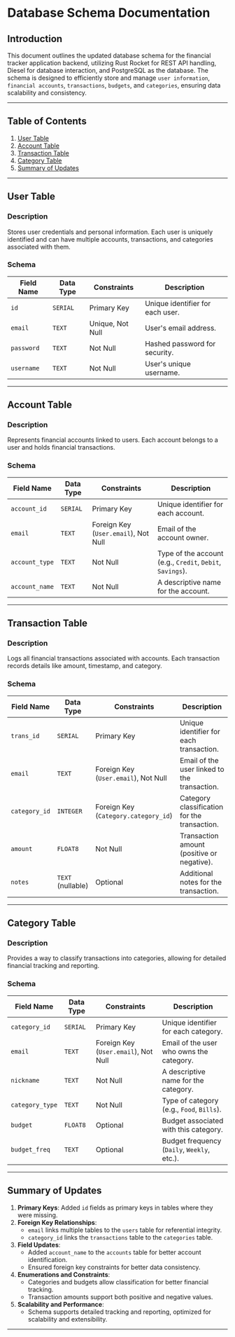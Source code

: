 # Database Schema Documentation

## Introduction

This document outlines the updated database schema for the financial tracker application backend, utilizing Rust Rocket for REST API handling, Diesel for database interaction, and PostgreSQL as the database. The schema is designed to efficiently store and manage `user information`, `financial accounts`, `transactions`, `budgets`, and `categories`, ensuring data scalability and consistency.

---

## Table of Contents

1. [User Table](#user-table)
2. [Account Table](#account-table)
3. [Transaction Table](#transaction-table)
4. [Category Table](#category-table)
5. [Summary of Updates](#summary-of-updates)

---

## User Table

### Description

Stores user credentials and personal information. Each user is uniquely identified and can have multiple accounts, transactions, and categories associated with them.

### Schema

| Field Name  | Data Type         | Constraints       | Description                              |
|-------------|-------------------|-------------------|------------------------------------------|
| `id`        | `SERIAL`          | Primary Key       | Unique identifier for each user.         |
| `email`     | `TEXT`            | Unique, Not Null  | User's email address.                    |
| `password`  | `TEXT`            | Not Null          | Hashed password for security.            |
| `username`  | `TEXT`            | Not Null          | User's unique username.                  |

---

## Account Table

### Description

Represents financial accounts linked to users. Each account belongs to a user and holds financial transactions.

### Schema

| Field Name      | Data Type         | Constraints                         | Description                              |
|-----------------|-------------------|-------------------------------------|------------------------------------------|
| `account_id`    | `SERIAL`          | Primary Key                         | Unique identifier for each account.      |
| `email`         | `TEXT`            | Foreign Key (`User.email`), Not Null | Email of the account owner.              |
| `account_type`  | `TEXT`            | Not Null                            | Type of the account (e.g., `Credit`, `Debit`, `Savings`). |
| `account_name`  | `TEXT`            | Not Null                            | A descriptive name for the account.      |

---

## Transaction Table

### Description

Logs all financial transactions associated with accounts. Each transaction records details like amount, timestamp, and category.

### Schema

| Field Name    | Data Type         | Constraints                         | Description                              |
|---------------|-------------------|-------------------------------------|------------------------------------------|
| `trans_id`    | `SERIAL`          | Primary Key                         | Unique identifier for each transaction.  |
| `email`       | `TEXT`            | Foreign Key (`User.email`), Not Null | Email of the user linked to the transaction. |
| `category_id` | `INTEGER`         | Foreign Key (`Category.category_id`) | Category classification for the transaction. |
| `amount`      | `FLOAT8`          | Not Null                            | Transaction amount (positive or negative). |
| `notes`       | `TEXT` (nullable) | Optional                            | Additional notes for the transaction.    |

---

## Category Table

### Description

Provides a way to classify transactions into categories, allowing for detailed financial tracking and reporting.

### Schema

| Field Name      | Data Type         | Constraints                  | Description                              |
|-----------------|-------------------|------------------------------|------------------------------------------|
| `category_id`   | `SERIAL`          | Primary Key                  | Unique identifier for each category.     |
| `email`         | `TEXT`            | Foreign Key (`User.email`), Not Null | Email of the user who owns the category. |
| `nickname`      | `TEXT`            | Not Null                     | A descriptive name for the category.     |
| `category_type` | `TEXT`            | Not Null                     | Type of category (e.g., `Food`, `Bills`).|
| `budget`        | `FLOAT8`          | Optional                     | Budget associated with this category.    |
| `budget_freq`   | `TEXT`            | Optional                     | Budget frequency (`Daily`, `Weekly`, etc.).|

---

## Summary of Updates

1. **Primary Keys**: Added `id` fields as primary keys in tables where they were missing.
2. **Foreign Key Relationships**:
   - `email` links multiple tables to the `users` table for referential integrity.
   - `category_id` links the `transactions` table to the `categories` table.
3. **Field Updates**:
   - Added `account_name` to the `accounts` table for better account identification.
   - Ensured foreign key constraints for better data consistency.
4. **Enumerations and Constraints**:
   - Categories and budgets allow classification for better financial tracking.
   - Transaction amounts support both positive and negative values.
5. **Scalability and Performance**:
   - Schema supports detailed tracking and reporting, optimized for scalability and extensibility.

---
